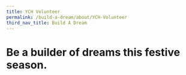 ```yaml
---
title: YCH Volunteer
permalink: /build-a-dream/about/YCH-Volunteer
third_nav_title: Build A Dream
---
```


# Be a builder of dreams this festive season.
